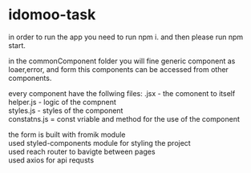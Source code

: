 # idomoo-task

in order to run the app you need to run npm i. 
and then please run npm start.

in the commonComponent folder you will fine generic component as loaer,error, and form
this components can be accessed from other components.

every component have the follwing files:
 .jsx - the comonent to itself  
 helper.js - logic of the compnent  
 styles.js - styles of the component  
 constatns.js = const vriable and method for  the use of the component  

the form is built with fromik module  
used styled-components  module for styling the project  
used reach router to bavigte between pages  
used axios for api requsts  

